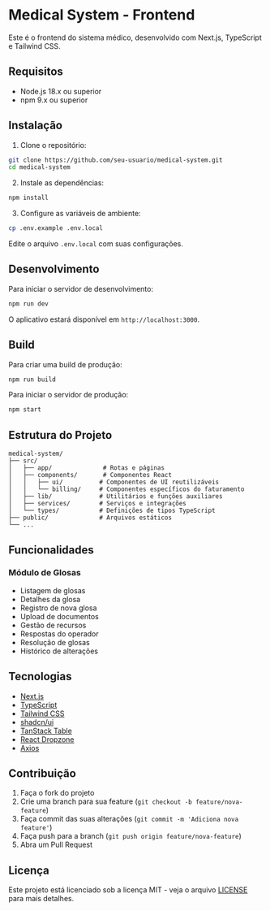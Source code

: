 # Medical System - Frontend

Este é o frontend do sistema médico, desenvolvido com Next.js, TypeScript e Tailwind CSS.

## Requisitos

- Node.js 18.x ou superior
- npm 9.x ou superior

## Instalação

1. Clone o repositório:
```bash
git clone https://github.com/seu-usuario/medical-system.git
cd medical-system
```

2. Instale as dependências:
```bash
npm install
```

3. Configure as variáveis de ambiente:
```bash
cp .env.example .env.local
```
Edite o arquivo `.env.local` com suas configurações.

## Desenvolvimento

Para iniciar o servidor de desenvolvimento:

```bash
npm run dev
```

O aplicativo estará disponível em `http://localhost:3000`.

## Build

Para criar uma build de produção:

```bash
npm run build
```

Para iniciar o servidor de produção:

```bash
npm start
```

## Estrutura do Projeto

```
medical-system/
├── src/
│   ├── app/              # Rotas e páginas
│   ├── components/       # Componentes React
│   │   ├── ui/          # Componentes de UI reutilizáveis
│   │   └── billing/     # Componentes específicos do faturamento
│   ├── lib/             # Utilitários e funções auxiliares
│   ├── services/        # Serviços e integrações
│   └── types/           # Definições de tipos TypeScript
├── public/              # Arquivos estáticos
└── ...
```

## Funcionalidades

### Módulo de Glosas

- Listagem de glosas
- Detalhes da glosa
- Registro de nova glosa
- Upload de documentos
- Gestão de recursos
- Respostas do operador
- Resolução de glosas
- Histórico de alterações

## Tecnologias

- [Next.js](https://nextjs.org/)
- [TypeScript](https://www.typescriptlang.org/)
- [Tailwind CSS](https://tailwindcss.com/)
- [shadcn/ui](https://ui.shadcn.com/)
- [TanStack Table](https://tanstack.com/table/v8)
- [React Dropzone](https://react-dropzone.js.org/)
- [Axios](https://axios-http.com/)

## Contribuição

1. Faça o fork do projeto
2. Crie uma branch para sua feature (`git checkout -b feature/nova-feature`)
3. Faça commit das suas alterações (`git commit -m 'Adiciona nova feature'`)
4. Faça push para a branch (`git push origin feature/nova-feature`)
5. Abra um Pull Request

## Licença

Este projeto está licenciado sob a licença MIT - veja o arquivo [LICENSE](LICENSE) para mais detalhes. 